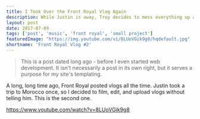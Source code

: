 ```yaml
---
title: I Took Over the Front Royal Vlog Again
description: While Justin is away, Troy decides to mess everything up again. Enjoy.
layout: post
date: 2017-07-09
tags: ['post', 'music', 'front royal', 'small project']
featuredImage: "https://img.youtube.com/vi/8LUoVGik9g8/hqdefault.jpg"
shortname: 'Front Royal Vlog #2'
---
```

> This is a post dated long ago - before I even started web development. It isn't necessarily a post in its own right, but it serves a purpose for my site's templating.

A long, long time ago, Front Royal posted vlogs all the time. Justin took a trip to Morocco once, so I decided to film, edit, and upload vlogs without telling him. This is the second one.

https://www.youtube.com/watch?v=8LUoVGik9g8
